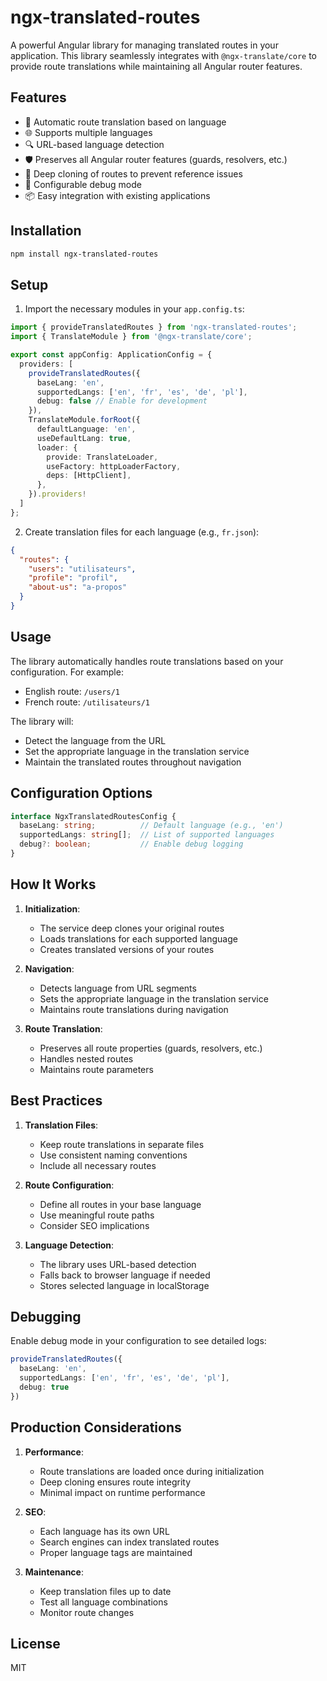 # ngx-translated-routes

A powerful Angular library for managing translated routes in your application. This library seamlessly integrates with `@ngx-translate/core` to provide route translations while maintaining all Angular router features.

## Features

- 🔄 Automatic route translation based on language
- 🌐 Supports multiple languages
- 🔍 URL-based language detection
- 🛡️ Preserves all Angular router features (guards, resolvers, etc.)
- 🧩 Deep cloning of routes to prevent reference issues
- 🔧 Configurable debug mode
- 📦 Easy integration with existing applications

## Installation

```bash
npm install ngx-translated-routes
```

## Setup

1. Import the necessary modules in your `app.config.ts`:

```typescript
import { provideTranslatedRoutes } from 'ngx-translated-routes';
import { TranslateModule } from '@ngx-translate/core';

export const appConfig: ApplicationConfig = {
  providers: [
    provideTranslatedRoutes({
      baseLang: 'en',
      supportedLangs: ['en', 'fr', 'es', 'de', 'pl'],
      debug: false // Enable for development
    }),
    TranslateModule.forRoot({
      defaultLanguage: 'en',
      useDefaultLang: true,
      loader: {
        provide: TranslateLoader,
        useFactory: httpLoaderFactory,
        deps: [HttpClient],
      },
    }).providers!
  ]
};
```

2. Create translation files for each language (e.g., `fr.json`):

```json
{
  "routes": {
    "users": "utilisateurs",
    "profile": "profil",
    "about-us": "a-propos"
  }
}
```

## Usage

The library automatically handles route translations based on your configuration. For example:

- English route: `/users/1`
- French route: `/utilisateurs/1`

The library will:
- Detect the language from the URL
- Set the appropriate language in the translation service
- Maintain the translated routes throughout navigation

## Configuration Options

```typescript
interface NgxTranslatedRoutesConfig {
  baseLang: string;          // Default language (e.g., 'en')
  supportedLangs: string[];  // List of supported languages
  debug?: boolean;           // Enable debug logging
}
```

## How It Works

1. **Initialization**:
   - The service deep clones your original routes
   - Loads translations for each supported language
   - Creates translated versions of your routes

2. **Navigation**:
   - Detects language from URL segments
   - Sets the appropriate language in the translation service
   - Maintains route translations during navigation

3. **Route Translation**:
   - Preserves all route properties (guards, resolvers, etc.)
   - Handles nested routes
   - Maintains route parameters

## Best Practices

1. **Translation Files**:
   - Keep route translations in separate files
   - Use consistent naming conventions
   - Include all necessary routes

2. **Route Configuration**:
   - Define all routes in your base language
   - Use meaningful route paths
   - Consider SEO implications

3. **Language Detection**:
   - The library uses URL-based detection
   - Falls back to browser language if needed
   - Stores selected language in localStorage

## Debugging

Enable debug mode in your configuration to see detailed logs:

```typescript
provideTranslatedRoutes({
  baseLang: 'en',
  supportedLangs: ['en', 'fr', 'es', 'de', 'pl'],
  debug: true
})
```

## Production Considerations

1. **Performance**:
   - Route translations are loaded once during initialization
   - Deep cloning ensures route integrity
   - Minimal impact on runtime performance

2. **SEO**:
   - Each language has its own URL
   - Search engines can index translated routes
   - Proper language tags are maintained

3. **Maintenance**:
   - Keep translation files up to date
   - Test all language combinations
   - Monitor route changes

## License

MIT
